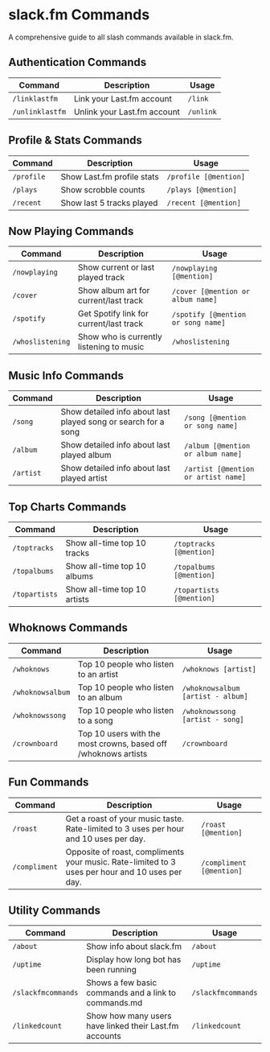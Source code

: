 # slack.fm Commands

A comprehensive guide to all slash commands available in slack.fm.

## Authentication Commands

| Command         | Description                 | Usage     |
| --------------- | --------------------------- | --------- |
| `/linklastfm`   | Link your Last.fm account   | `/link`   |
| `/unlinklastfm` | Unlink your Last.fm account | `/unlink` |

## Profile & Stats Commands

| Command    | Description                | Usage                 |
| ---------- | -------------------------- | --------------------- |
| `/profile` | Show Last.fm profile stats | `/profile [@mention]` |
| `/plays`   | Show scrobble counts       | `/plays [@mention]`   |
| `/recent`  | Show last 5 tracks played  | `/recent [@mention]`  |

## Now Playing Commands

| Command          | Description                              | Usage                              |
| ---------------- | ---------------------------------------- | ---------------------------------- |
| `/nowplaying`    | Show current or last played track        | `/nowplaying [@mention]`           |
| `/cover`         | Show album art for current/last track    | `/cover [@mention or album name]`  |
| `/spotify`       | Get Spotify link for current/last track  | `/spotify [@mention or song name]` |
| `/whoslistening` | Show who is currently listening to music | `/whoslistening`                   |

## Music Info Commands

| Command   | Description                                                    | Usage                               |
| --------- | -------------------------------------------------------------- | ----------------------------------- |
| `/song`   | Show detailed info about last played song or search for a song | `/song [@mention or song name]`     |
| `/album`  | Show detailed info about last played album                     | `/album [@mention or album name]`   |
| `/artist` | Show detailed info about last played artist                    | `/artist [@mention or artist name]` |

## Top Charts Commands

| Command       | Description                  | Usage                    |
| ------------- | ---------------------------- | ------------------------ |
| `/toptracks`  | Show all-time top 10 tracks  | `/toptracks [@mention]`  |
| `/topalbums`  | Show all-time top 10 albums  | `/topalbums [@mention]`  |
| `/topartists` | Show all-time top 10 artists | `/topartists [@mention]` |

## Whoknows Commands

| Command          | Description                                                    | Usage                             |
| ---------------- | -------------------------------------------------------------- | --------------------------------- |
| `/whoknows`      | Top 10 people who listen to an artist                          | `/whoknows [artist]`              |
| `/whoknowsalbum` | Top 10 people who listen to an album                           | `/whoknowsalbum [artist - album]` |
| `/whoknowssong`  | Top 10 people who listen to a song                             | `/whoknowssong [artist - song]`   |
| `/crownboard`    | Top 10 users with the most crowns, based off /whoknows artists | `/crownboard`                     |

## Fun Commands

| Command       | Description                                                                                     | Usage                    |
| ------------- | ----------------------------------------------------------------------------------------------- | ------------------------ |
| `/roast`      | Get a roast of your music taste. Rate-limited to 3 uses per hour and 10 uses per day.           | `/roast [@mention]`      |
| `/compliment` | Opposite of roast, compliments your music. Rate-limited to 3 uses per hour and 10 uses per day. | `/compliment [@mention]` |

## Utility Commands

| Command            | Description                                            | Usage              |
| ------------------ | ------------------------------------------------------ | ------------------ |
| `/about`           | Show info about slack.fm                               | `/about`           |
| `/uptime`          | Display how long bot has been running                  | `/uptime`          |
| `/slackfmcommands` | Shows a few basic commands and a link to commands.md   | `/slackfmcommands` |
| `/linkedcount`     | Show how many users have linked their Last.fm accounts | `/linkedcount`     |
